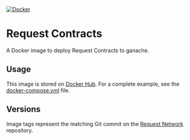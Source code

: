 [![Docker](https://badgen.net/badge/icon/docker?icon=docker&label)](https://hub.docker.com/r/requestnetwork/request-contracts)

# Request Contracts

A Docker image to deploy Request Contracts to ganache.

## Usage 

This image is stored on [Docker Hub](https://hub.docker.com/r/requestnetwork/request-contracts).
For a complete example, see the [docker-compose.yml](../docker-compose.yml) file.

## Versions

Image tags represent the matching Git commit on the [Request Network](https://github.com/RequestNetwork/requestNetwork) repository.
